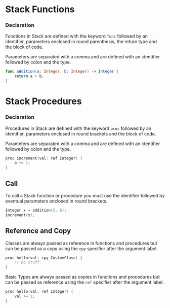 
# Stack Functions

### Declaration

Functions in Stack are defined with the keyword `func`
followed by an identifier, parameters enclosed in round
parenthesis, the return type and the block of code.

Parameters are separated with a comma and are defined
with an identifier followed by colon and the type.

```swift
func addition(a: Integer, b: Integer) -> Integer {
    return a + b;
}
```

# Stack Procedures

### Declaration

Procedures in Stack are defined with the keyword `proc`
followed by an identifier, parameters enclosed in round
brackets and the block of code.

Parameters are separated with a comma and are defined
with an identifier followed by colon and the type.

```swift
proc increment(val: ref Integer) {
    a += 1;
}
```

## Call

To call a Stack function or procedure you must use
the identifier followed by eventual parameters
enclosed in round brackets.

```swift
Integer x = addition(5, 6);
increment(x);
```

## Reference and Copy

Classes are always passed as reference in functions
and procedures but can be passed as a copy using the
`cpy` specifier after the argument label.

```swift
proc hello(val: cpy CustomClass) {
    // Do Stuff.
}
```

Basic Types are always passed as copies in functions
and procedures but can be passed as reference using the
`ref` specifier after the argument label.

```swift
proc hello(val: ref Integer) {
    val += 1;
}
```
